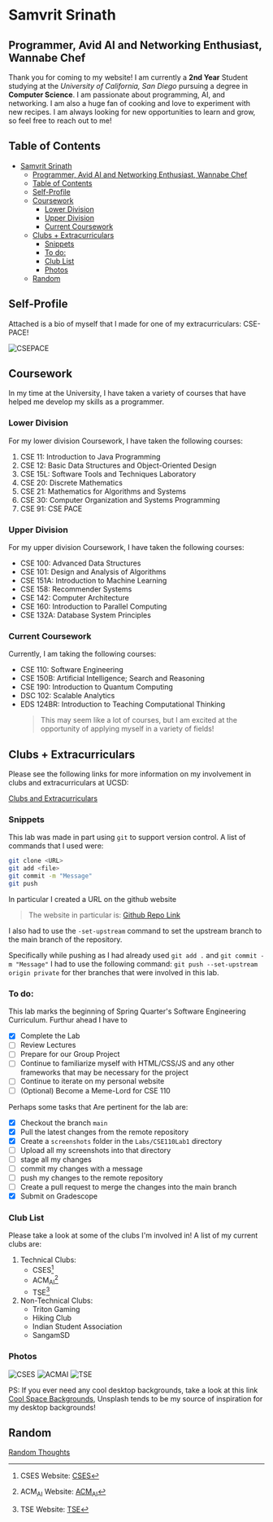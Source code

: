 # Samvrit Srinath

## Programmer, Avid AI and Networking Enthusiast, Wannabe Chef

<!-- [!Note]
This site is an ongoing effort for CSE 110 Lab 1. Please check back for updates! -->

Thank you for coming to my website! I am currently a **2nd Year** Student studying at the _University of California, San Diego_ pursuing a degree in **Computer Science**. I am passionate about programming, AI, and networking. I am also a huge fan of cooking and love to experiment with new recipes. I am always looking for new opportunities to learn and grow, so feel free to reach out to me!

## Table of Contents

- [Samvrit Srinath](#samvrit-srinath)
  - [Programmer, Avid AI and Networking Enthusiast, Wannabe Chef](#programmer-avid-ai-and-networking-enthusiast-wannabe-chef)
  - [Table of Contents](#table-of-contents)
  - [Self-Profile](#self-profile)
  - [Coursework](#coursework)
    - [Lower Division](#lower-division)
    - [Upper Division](#upper-division)
    - [Current Coursework](#current-coursework)
  - [Clubs + Extracurriculars](#clubs--extracurriculars)
    - [Snippets](#snippets)
    - [To do:](#to-do)
    - [Club List](#club-list)
    - [Photos](#photos)
  - [Random](#random)

## Self-Profile

Attached is a bio of myself that I made for one of my extracurriculars: CSE-PACE!

![CSEPACE](Images/PACE_Mentor_Profile.png)

## Coursework

In my time at the University, I have taken a variety of courses that have helped me develop my skills as a programmer.

### Lower Division

For my lower division Coursework, I have taken the following courses:

1. CSE 11: Introduction to Java Programming
2. CSE 12: Basic Data Structures and Object-Oriented Design
3. CSE 15L: Software Tools and Techniques Laboratory
4. CSE 20: Discrete Mathematics
5. CSE 21: Mathematics for Algorithms and Systems
6. CSE 30: Computer Organization and Systems Programming
7. CSE 91: CSE PACE

### Upper Division

For my upper division Coursework, I have taken the following courses:

-   CSE 100: Advanced Data Structures
-   CSE 101: Design and Analysis of Algorithms
-   CSE 151A: Introduction to Machine Learning
-   CSE 158: Recommender Systems
-   CSE 142: Computer Architecture
-   CSE 160: Introduction to Parallel Computing
-   CSE 132A: Database System Principles

### Current Coursework

Currently, I am taking the following courses:

-   CSE 110: Software Engineering
-   CSE 150B: Artificial Intelligence; Search and Reasoning
-   CSE 190: Introduction to Quantum Computing
-   DSC 102: Scalable Analytics
-   EDS 124BR: Introduction to Teaching Computational Thinking
    > This may seem like a lot of courses, but I am excited at the opportunity of applying myself in a variety of fields!

## Clubs + Extracurriculars

Please see the following links for more information on my involvement in clubs and extracurriculars at UCSD:

[Clubs and Extracurriculars](Markdown/Clubs.md)

### Snippets

This lab was made in part using `git` to support version control. A list of commands that I used were:

```bash
git clone <URL>
git add <file>
git commit -m "Message"
git push
```

In particular I created a URL on the github website

> The website in particular is: [Github Repo Link](https://github.com/SamvritSrinath/CSE110Lab1/tree/main)

I also had to use the `-set-upstream` command to set the upstream branch to the main branch of the repository.

Specifically while pushing as I had already used `git add .` and `git commit -m "Message"` I had to use the following command:
`git push --set-upstream origin private` for ther branches that were involved in this lab.

### To do:

This lab marks the beginning of Spring Quarter's Software Engineering Curriculum. Furthur ahead I have to

-   [x] Complete the Lab
-   [ ] Review Lectures
-   [ ] Prepare for our Group Project
-   [ ] Continue to familiarize myself with HTML/CSS/JS and any other frameworks that may be necessary for the project
-   [ ] Continue to iterate on my personal website
-   [ ] \(Optional) Become a Meme-Lord for CSE 110

Perhaps some tasks that Are pertinent for the lab are:

-   [x] Checkout the branch `main`
-   [x] Pull the latest changes from the remote repository
-   [x] Create a `screenshots` folder in the `Labs/CSE110Lab1` directory
-   [ ] Upload all my screenshots into that directory
-   [ ] stage all my changes
-   [ ] commit my changes with a message
-   [ ] push my changes to the remote repository
-   [ ] Create a pull request to merge the changes into the main branch
-   [x] Submit on Gradescope

### Club List

Please take a look at some of the clubs I'm involved in!
A list of my current clubs are:

1. Technical Clubs:
    - CSES[^1]
    - ACM<sub>AI</sub>[^2]
    - TSE[^3]
2. Non-Technical Clubs:
    - Triton Gaming
    - Hiking Club
    - Indian Student Association
    - SangamSD

### Photos

![CSES](Images/CSES.png)
![ACMAI](Images/ACMAI.png)
![TSE](Images/TSELogo.png)

PS: If you ever need any cool desktop backgrounds, take a look at this link [Cool Space Backgrounds](https://unsplash.com/images/nature/outer-space), Unsplash tends to be my source of inspiration for my desktop backgrounds!

## Random

[Random Thoughts](Markdown/Random.md)

[^1]: CSES Website: [CSES](https://csesucsd.com/)
[^2]: ACM<sub>AI</sub> Website: [ACM<sub>AI</sub>](https://ai.acmucsd.com)
[^3]: TSE Website: [TSE](https://tse.ucsd.edu/)
